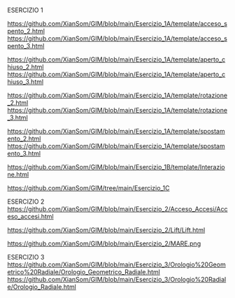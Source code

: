 ESERCIZIO 1

https://github.com/XianSom/GIM/blob/main/Esercizio_1A/template/acceso_spento_2.html
https://github.com/XianSom/GIM/blob/main/Esercizio_1A/template/acceso_spento_3.html

https://github.com/XianSom/GIM/blob/main/Esercizio_1A/template/aperto_chiuso_2.html
https://github.com/XianSom/GIM/blob/main/Esercizio_1A/template/aperto_chiuso_3.html

https://github.com/XianSom/GIM/blob/main/Esercizio_1A/template/rotazione_2.html
https://github.com/XianSom/GIM/blob/main/Esercizio_1A/template/rotazione_3.html

https://github.com/XianSom/GIM/blob/main/Esercizio_1A/template/spostamento_2.html
https://github.com/XianSom/GIM/blob/main/Esercizio_1A/template/spostamento_3.html

https://github.com/XianSom/GIM/blob/main/Esercizio_1B/template/Interazione.html

https://github.com/XianSom/GIM/tree/main/Esercizio_1C


ESERCIZIO 2
https://github.com/XianSom/GIM/blob/main/Esercizio_2/Acceso_Accesi/Acceso_accesi.html

https://github.com/XianSom/GIM/blob/main/Esercizio_2/Lift/Lift.html

https://github.com/XianSom/GIM/blob/main/Esercizio_2/MARE.png


ESERCIZIO 3
https://github.com/XianSom/GIM/blob/main/Esercizio_3/Orologio%20Geometrico%20Radiale/Orologio_Geometrico_Radiale.html
https://github.com/XianSom/GIM/blob/main/Esercizio_3/Orologio%20Radiale/Orologio_Radiale.html
